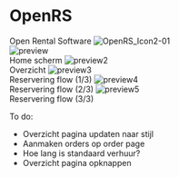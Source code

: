 # OpenRS
 
Open Rental Software
![OpenRS_Icon2-01](https://user-images.githubusercontent.com/72544056/169706277-553b8850-901c-4cac-859b-bb9f4319d2a0.png)<br/>
![preview](https://user-images.githubusercontent.com/72544056/177111780-4ff6bedc-0c75-4105-9059-eda1f6413209.png)<br/>
Home scherm
![preview2](https://user-images.githubusercontent.com/72544056/177111887-faca6d00-e8b6-460b-93b9-dcc15e8fa734.png)<br/>
Overzicht
![preview3](https://user-images.githubusercontent.com/72544056/177111916-b380bcd1-e183-4504-b60d-0e051feb4bc9.png)<br/>
Reservering flow (1/3)
![preview4](https://user-images.githubusercontent.com/72544056/177111980-8868688b-876a-493a-bc67-8b9fc0bc0ce4.png)<br/>
Reservering flow (2/3)
![preview5](https://user-images.githubusercontent.com/72544056/177112036-317e7f67-f0c0-4175-9420-e2e2a12db1aa.png)<br/>
Reservering flow (3/3)

To do:
- Overzicht pagina updaten naar stijl
- Aanmaken orders op order page
- Hoe lang is standaard verhuur?
- Overzicht pagina opknappen
